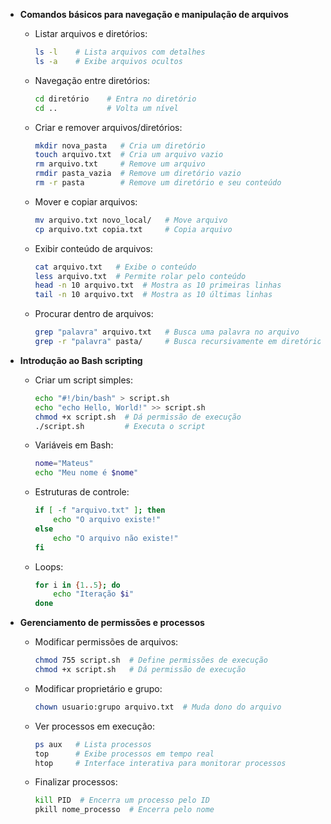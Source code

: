    - **Comandos básicos para navegação e manipulação de arquivos**
     - Listar arquivos e diretórios:
       ```bash
       ls -l    # Lista arquivos com detalhes
       ls -a    # Exibe arquivos ocultos
       ```
     - Navegação entre diretórios:
       ```bash
       cd diretório    # Entra no diretório
       cd ..           # Volta um nível
       ```
     - Criar e remover arquivos/diretórios:
       ```bash
       mkdir nova_pasta   # Cria um diretório
       touch arquivo.txt  # Cria um arquivo vazio
       rm arquivo.txt     # Remove um arquivo
       rmdir pasta_vazia  # Remove um diretório vazio
       rm -r pasta        # Remove um diretório e seu conteúdo
       ```
     - Mover e copiar arquivos:
       ```bash
       mv arquivo.txt novo_local/   # Move arquivo
       cp arquivo.txt copia.txt     # Copia arquivo
       ```
     - Exibir conteúdo de arquivos:
       ```bash
       cat arquivo.txt   # Exibe o conteúdo
       less arquivo.txt  # Permite rolar pelo conteúdo
       head -n 10 arquivo.txt  # Mostra as 10 primeiras linhas
       tail -n 10 arquivo.txt  # Mostra as 10 últimas linhas
       ```
     - Procurar dentro de arquivos:
       ```bash
       grep "palavra" arquivo.txt   # Busca uma palavra no arquivo
       grep -r "palavra" pasta/     # Busca recursivamente em diretórios
       ```
   
   - **Introdução ao Bash scripting**
     - Criar um script simples:
       ```bash
       echo "#!/bin/bash" > script.sh
       echo "echo Hello, World!" >> script.sh
       chmod +x script.sh  # Dá permissão de execução
       ./script.sh         # Executa o script
       ```
     - Variáveis em Bash:
       ```bash
       nome="Mateus"
       echo "Meu nome é $nome"
       ```
     - Estruturas de controle:
       ```bash
       if [ -f "arquivo.txt" ]; then
           echo "O arquivo existe!"
       else
           echo "O arquivo não existe!"
       fi
       ```
     - Loops:
       ```bash
       for i in {1..5}; do
           echo "Iteração $i"
       done
       ```
   
   - **Gerenciamento de permissões e processos**
     - Modificar permissões de arquivos:
       ```bash
       chmod 755 script.sh  # Define permissões de execução
       chmod +x script.sh   # Dá permissão de execução
       ```
     - Modificar proprietário e grupo:
       ```bash
       chown usuario:grupo arquivo.txt  # Muda dono do arquivo
       ```
     - Ver processos em execução:
       ```bash
       ps aux   # Lista processos
       top      # Exibe processos em tempo real
       htop     # Interface interativa para monitorar processos
       ```
     - Finalizar processos:
       ```bash
       kill PID  # Encerra um processo pelo ID
       pkill nome_processo  # Encerra pelo nome
       ```
